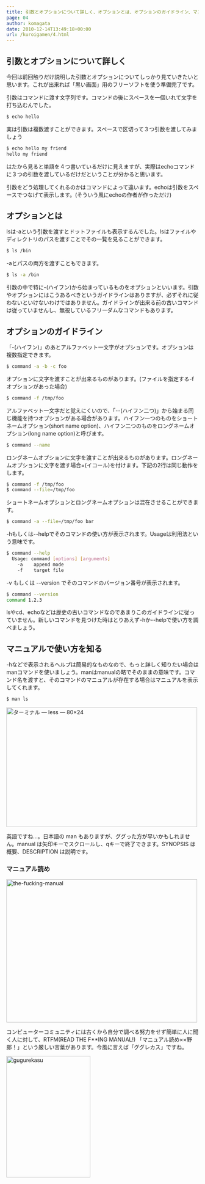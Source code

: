 ```yaml
---
title: 引数とオプションについて詳しく、オプションとは、オプションのガイドライン、マニュアルで使い方を知る
page: 04
author: komagata
date: 2010-12-14T13:49:18+00:00
url: /kuroigamen/4.html
---
```


## 引数とオプションについて詳しく

今回は前回触りだけ説明した引数とオプションについてしっかり見ていきたいと思います。これが出来れば「黒い画面」用のフリーソフトを使う準備完了です。

引数はコマンドに渡す文字列です。コマンドの後にスペースを一個いれて文字を打ち込むんでした。

````bash
$ echo hello
````

実は引数は複数渡すことができます。スペースで区切って３つ引数を渡してみましょう

````bash
$ echo hello my friend
hello my friend
````

はたから見ると単語を４つ書いているだけに見えますが、実際はechoコマンドに３つの引数を渡しているだけだということが分かると思います。

引数をどう処理してくれるのかはコマンドによって違います。echoは引数をスペースでつなげて表示します。(そういう風にechoの作者が作っただけ)

## オプションとは

lsは-aという引数を渡すとドットファイルも表示するんでした。lsはファイルやディレクトリのパスを渡すことでその一覧を見ることができます。

````bash
$ ls /bin
````

-aとパスの両方を渡すこともできます。

````bash
$ ls -a /bin
````

引数の中で特に-(ハイフン)から始まっているものをオプションといいます。引数やオプションにはこうあるべきというガイドラインはありますが、必ずそれに従わないといけないわけではありません。ガイドラインが出来る前の古いコマンドは従っていませんし、無視しているフリーダムなコマンドもあります。

## オプションのガイドライン

「-(ハイフン)」のあとアルファベット一文字がオプションです。オプションは複数指定できます。

````bash
$ command -a -b -c foo
````

オプションに文字を渡すことが出来るものがあります。(ファイルを指定する-fオプションがあった場合)

````bash
$ command -f /tmp/foo
````

アルファベット一文字だと覚えにくいので、「--(ハイフン二つ)」から始まる同じ機能を持つオプションがある場合があります。ハイフン一つのものをショートネームオプション(short name option)、ハイフン二つのものをロングネームオプション(long name option)と呼びます。

````bash
$ command --name
````

ロングネームオプションに文字を渡すことが出来るものがあります。ロングネームオプションに文字を渡す場合=(イコール)を付けます。下記の2行は同じ動作をします。

````bash
$ command -f /tmp/foo
$ command --file=/tmp/foo
````

ショートネームオプションとロングネームオプションは混在させることができます。

````bash
$ command -a --file=/tmp/foo bar
````

-hもしくは--helpでそのコマンドの使い方が表示されます。Usageは利用法という意味です。

````bash
$ command --help
  Usage: command [options] [arguments]
    -a    append mode
    -f    target file
````

-v もしくは --version でそのコマンドのバージョン番号が表示されます。

````bash
$ command --version
command 1.2.3
````

lsやcd、echoなどは歴史の古いコマンドなのであまりこのガイドラインに従っていません。新しいコマンドを見つけた時はとりあえず-hか--helpで使い方を調べましょう。

## マニュアルで使い方を知る

-hなどで表示されるヘルプは簡易的なものなので、もっと詳しく知りたい場合はmanコマンドを使いましょう。manはmanualの略でそのままの意味です。コマンド名を渡すと、そのコマンドのマニュアルが存在する場合はマニュアルを表示してくれます。

````bash
$ man ls
````

<img src="http://farm6.static.flickr.com/5288/5260201731_eb810e4c94.jpg" width="500" height="313" alt="ターミナル — less — 80×24" />


英語ですね...。日本語の man もありますが、ググった方が早いかもしれません。manual は矢印キーでスクロールし、qキーで終了できます。SYNOPSIS は概要、DESCRIPTION は説明です。

<div class="tips">
  <h3>マニュアル読め</h3>

<img src="http://farm6.static.flickr.com/5167/5260232213_1bf094dd2c.jpg" width="500" height="375" alt="the-fucking-manual" />

<p>コンピューターコミュニティには古くから自分で調べる努力をせず簡単に人に聞く人に対して、RTFM(READ THE F**ING MANUAL!) 「マニュアル読め××野郎！」という厳しい言葉があります。今風に言えば「ググレカス」ですね。</p>

<img src="http://farm6.static.flickr.com/5208/5260226247_d4d78797ef.jpg" width="220" height="318" alt="gugurekasu" />

</div>
